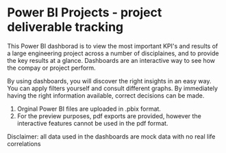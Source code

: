 # Power BI Projects - project deliverable tracking

This Power BI dashborad is to view the most important KPI's and results of a large engineering project across a number of disciplaines, and to provide the key results at a glance. 
Dashboards are an interactive way to see how the compay or project perform. 

By using dashboards, you will discover the right insights in an easy way. You can apply filters yourself and consult different graphs. By immediately having the right information available, correct decisions can be made.

1. Orginal Power BI files are uploaded in .pbix format. 
2. For the preview purposes, pdf exports are provided, however the interactive features cannot be used in the pdf format.


Disclaimer: all data used in the dashboards are mock data with no real life correlations
